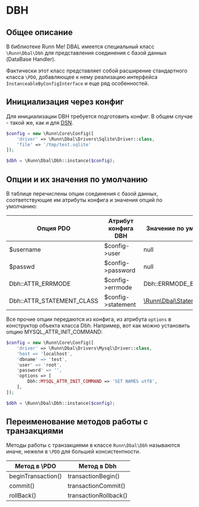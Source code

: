 DBH
===

Общее описание
--------------

В библиотеке Runn Me! DBAL имеется специальный класс `\Runn\Dbal\Dbh` для представления соединения с базой данных (DataBase Handler).

Фактически этот класс представляет собой расширение стандартного класса `\PDO`, добавляющее к нему 
реализацию интерфейса `InstanceableByConfigInterface` и еще ряд особенностей.

Инициализация через конфиг
--------------------------

Для инициализации DBH требуется подготовить конфиг. В общем случае - такой же, как и для [DSN](./dsn.md).

```php
$config = new \Runn\Core\Config([
    'driver' => \Runn\Dbal\Drivers\Sqlite\Driver::class, 
    'file' => '/tmp/test.sqlite'
]);

$dbh = \Runn\Dbal\Dbh::instance($config);
```

Опции и их значения по умолчанию
--------------------------------

В таблице перечислены опции соединения с базой данных, соответствующие им атрибуты конфига и значения опций по умолчанию:

| Опция PDO | Атрибут конфига DBH | Значение по умолчанию |
|-----------|---------------------|-----------------------|
| $username | $config->user | null |
| $passwd | $config->password | null |
| Dbh::ATTR_ERRMODE | $config->errmode | Dbh::ERRMODE_EXCEPTION |
| Dbh::ATTR_STATEMENT_CLASS | $config->statement | [\Runn\Dbal\Statement](./statement.md) |

Все прочие опции передаются из конфига, из атрибута `options` в конструктор объекта класса Dbh. Например, вот как можно 
установить опцию MYSQL_ATTR_INIT_COMMAND:

```php
$config = new \Runn\Core\Config([
    'driver' => \Runn\Dbal\Drivers\Mysql\Driver::class, 
    'host => 'localhost',
    'dbname' => 'test',
    'user' => 'root',
    'password' => '',
    'options => [
        Dbh::MYSQL_ATTR_INIT_COMMAND => 'SET NAMES utf8',
    ],
]);

$dbh = \Runn\Dbal\Dbh::instance($config);
```

Переименование методов работы с транзакциями
--------------------------------------------

Методы работы с транзакциями в классе `Runn\Dbal\Dbh` называются иначе, нежели в `\PDO` для большей консистентности.

| Метод в \PDO | Метод в Dbh |
|--------------|-------------|
| beginTransaction() | transactionBegin() |
| commit() | transactionCommit() |
| rollBack() | transactionRollback() |

